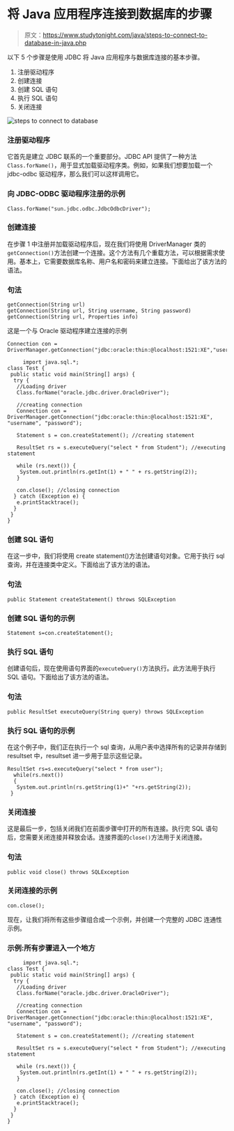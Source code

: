 # 将 Java 应用程序连接到数据库的步骤

> 原文：<https://www.studytonight.com/java/steps-to-connect-to-database-in-java.php>

以下 5 个步骤是使用 JDBC 将 Java 应用程序与数据库连接的基本步骤。

1.  注册驱动程序
2.  创建连接
3.  创建 SQL 语句
4.  执行 SQL 语句
5.  关闭连接

![steps to connect to database](../Images/dbb867b5572d0e64ea045d6aa48fa34e.png)

### 注册驱动程序

它首先是建立 JDBC 联系的一个重要部分。JDBC API 提供了一种方法`Class.forName()`，用于显式加载驱动程序类。例如，如果我们想要加载一个 jdbc-odbc 驱动程序，那么我们可以这样调用它。

### 向 JDBC-ODBC 驱动程序注册的示例

```
Class.forName("sun.jdbc.odbc.JdbcOdbcDriver");
```

### 创建连接

在步骤 1 中注册并加载驱动程序后，现在我们将使用 DriverManager 类的`getConnection()`方法创建一个连接。这个方法有几个重载方法，可以根据需求使用。基本上，它需要数据库名称、用户名和密码来建立连接。下面给出了该方法的语法。

### 句法

```
getConnection(String url)
getConnection(String url, String username, String password)
getConnection(String url, Properties info)
```

这是一个与 Oracle 驱动程序建立连接的示例

```
Connection con = DriverManager.getConnection("jdbc:oracle:thin:@localhost:1521:XE","username","password");
```

```
	 import java.sql.*;
class Test {
 public static void main(String[] args) {
  try {
   //Loading driver
   Class.forName("oracle.jdbc.driver.OracleDriver");

   //creating connection
   Connection con = DriverManager.getConnection("jdbc:oracle:thin:@localhost:1521:XE", "username", "password");

   Statement s = con.createStatement(); //creating statement

   ResultSet rs = s.executeQuery("select * from Student"); //executing statement

   while (rs.next()) {
    System.out.println(rs.getInt(1) + " " + rs.getString(2));
   }

   con.close(); //closing connection
  } catch (Exception e) {
   e.printStacktrace();
  }
 }
} 

```

### 创建 SQL 语句

在这一步中，我们将使用 create statement()方法创建语句对象。它用于执行 sql 查询，并在连接类中定义。下面给出了该方法的语法。

### 句法

```
public Statement createStatement() throws SQLException
```

### 创建 SQL 语句的示例

```
Statement s=con.createStatement();
```

### 执行 SQL 语句

创建语句后，现在使用语句界面的`executeQuery()`方法执行。此方法用于执行 SQL 语句。下面给出了该方法的语法。

### 句法

```
public ResultSet executeQuery(String query) throws SQLException
```

### 执行 SQL 语句的示例

在这个例子中，我们正在执行一个 sql 查询，从用户表中选择所有的记录并存储到 resultset 中，resultset 进一步用于显示这些记录。

```
ResultSet rs=s.executeQuery("select * from user");
  while(rs.next())
  {
   System.out.println(rs.getString(1)+" "+rs.getString(2));
 }
```

### 关闭连接

这是最后一步，包括关闭我们在前面步骤中打开的所有连接。执行完 SQL 语句后，您需要关闭连接并释放会话。连接界面的`close()`方法用于关闭连接。

### 句法

```
public void close() throws SQLException
```

### 关闭连接的示例

```
con.close();
```

现在，让我们将所有这些步骤组合成一个示例，并创建一个完整的 JDBC 连通性示例。

### 示例:所有步骤进入一个地方

```
	 import java.sql.*;
class Test {
 public static void main(String[] args) {
  try {
   //Loading driver
   Class.forName("oracle.jdbc.driver.OracleDriver");

   //creating connection
   Connection con = DriverManager.getConnection("jdbc:oracle:thin:@localhost:1521:XE", "username", "password");

   Statement s = con.createStatement(); //creating statement

   ResultSet rs = s.executeQuery("select * from Student"); //executing statement

   while (rs.next()) {
    System.out.println(rs.getInt(1) + " " + rs.getString(2));
   }

   con.close(); //closing connection
  } catch (Exception e) {
   e.printStacktrace();
  }
 }
} 

```